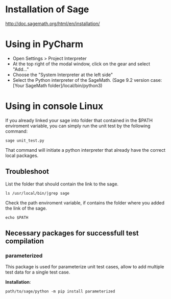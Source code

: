 # Installation of Sage

http://doc.sagemath.org/html/en/installation/

# Using in PyCharm

- Open Settings > Project Interpreter
- At the top right of the modal window, click on the gear and select "Add..."
- Choose the "System Interpreter at the left side"
- Select the Python interpreter of the SageMath. (Sage 9.2 version case: [Your SageMath folder]/local/bin/python3)

# Using in console Linux

If you already linked your sage into folder that contained in the $PATH enviroment variable, you can simply run the unit test by the following command:
```
sage unit_test.py
```
That command will initiate a python interpreter that already have the correct local packages.

## Troubleshoot

List the folder that should contain the link to the sage.
```
ls /usr/local/bin/|grep sage
```

Check the path enviroment variable, if contains the folder where you added the link of the sage.
```
echo $PATH
```

## Necessary packages for successfull test compilation

### parameterized
This package is used for parameterize unit test cases, allow to add multiple test data for a single test case.

**Installation**: 
```
path/to/sage/python -m pip install parameterized
```